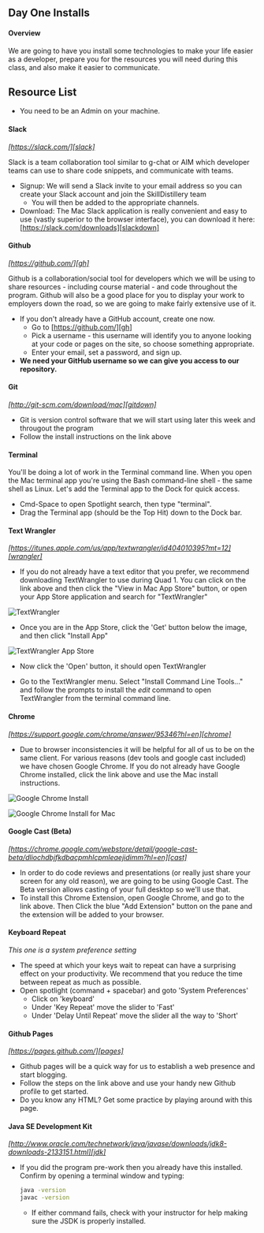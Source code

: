 ## Day One Installs
#### Overview
We are going to have you install some technologies to make your life easier as a developer, prepare you for the resources you will need during this class, and also make it easier to communicate.  
## Resource List
* You need to be an Admin on your machine.  

#### Slack
*[https://slack.com/][slack]*

Slack is a team collaboration tool similar to g-chat or AIM which developer teams can use to share code snippets, and communicate with teams.
* Signup: We will send a Slack invite to your email address so you can create your Slack account and join the SkillDistillery team
  * You will then be added to the appropriate channels.
* Download: The Mac Slack application is really convenient and easy to use (vastly superior to the browser interface), you can download it here: [https://slack.com/downloads][slackdown]  

#### Github
*[https://github.com/][gh]*

Github is a collaboration/social tool for developers which we will be using to share resources - including course material - and code throughout the program.  Github will also be a good place for you to display your work to employers down the road, so we are going to make fairly extensive use of it.  
* If you don't already have a GitHub account, create one now.
  * Go to [https://github.com/][gh]
  * Pick a username - this username will identify you to anyone looking at your code or pages on the site, so choose something appropriate.
  * Enter your email, set a password, and sign up.
* **We need your GitHub username so we can give you access to our repository.**

#### Git
*[http://git-scm.com/download/mac][gitdown]*  
* Git is version control software that we will start using later this week and througout the program
* Follow the install instructions on the link above  
  
#### Terminal
You'll be doing a lot of work in the Terminal command line.  When you open the Mac terminal app you're using the Bash command-line shell - the same shell as Linux.  Let's add the Terminal app to the Dock for quick access.
* Cmd-Space to open Spotlight search, then type "terminal".
* Drag the Terminal app (should be the Top Hit) down to the Dock bar.

#### Text Wrangler
*[https://itunes.apple.com/us/app/textwrangler/id404010395?mt=12][wrangler]*  

* If you do not already have a text editor that you prefer, we recommend downloading TextWrangler to use during Quad 1. You can click on the link above and then click the "View in Mac App Store" button, or open your App Store application and search for "TextWrangler"  
  
![TextWrangler](../../imgs/wrangler.png)  
* Once you are in the App Store, click the 'Get' button below the image, and then click "Install App"  
  
![TextWrangler App Store](../../imgs/appwrangler.png)  
* Now click the 'Open' button, it should open TextWrangler  

* Go to the TextWrangler menu.  Select "Install Command Line Tools..." and follow the prompts to install the *edit* command to open TextWrangler from the terminal command line.

#### Chrome
*[https://support.google.com/chrome/answer/95346?hl=en][chrome]*  

* Due to browser inconsistencies it will be helpful for all of us to be on the same client. For various reasons (dev tools and google cast included) we have chosen Google Chrome. If you do not already have Google Chrome installed, click the link above and use the Mac install instructions.  
  
![Google Chrome Install](../../imgs/chrome1.png)  
  
![Google Chrome Install for Mac](../../imgs/chrome2.png)  

#### Google Cast (Beta)
*[https://chrome.google.com/webstore/detail/google-cast-beta/dliochdbjfkdbacpmhlcpmleaejidimm?hl=en][cast]*  
  
* In order to do code reviews and presentations (or really just share your screen for any old reason), we are going to be using Google Cast.  The Beta version allows casting of your full desktop so we'll use that.
* To install this Chrome Extension, open Google Chrome, and go to the link above. Then Click the blue "Add Extension" button on the pane and the extension will be added to your browser.

#### Keyboard Repeat
*This one is a system preference setting*  
* The speed at which your keys wait to repeat can have a surprising effect on your productivity. We recommend that you reduce the time between repeat as much as possible.
* Open spotlight (command + spacebar) and goto 'System Preferences'
    * Click on 'keyboard'
    * Under 'Key Repeat' move the slider to 'Fast'
    * Under 'Delay Until Repeat' move the slider all the way to 'Short'  

#### Github Pages
*[https://pages.github.com/][pages]*  

* Github pages will be a quick way for us to establish a web presence and start blogging.
* Follow the steps on the link above and use your handy new Github profile to get started.
* Do you know any HTML? Get some practice by playing around with this page.  

#### Java SE Development Kit
*[http://www.oracle.com/technetwork/java/javase/downloads/jdk8-downloads-2133151.html][jdk]*

* If you did the program pre-work then you already have this installed.  Confirm by opening a terminal window and typing:
  ```bash
  java -version
  javac -version
  ```

  * If either command fails, check with your instructor for help making sure the JSDK is properly installed.

[slack]:https://slack.com/
[slackdown]:https://slack.com/downloads
[gitdown]:http://git-scm.com/download/mac
[gh]:https://github.com/
[pages]:https://pages.github.com/
[chrome]:https://support.google.com/chrome/answer/95346?hl=en
[wrangler]:https://itunes.apple.com/us/app/textwrangler/id404010395?mt=12
[cast]:https://chrome.google.com/webstore/detail/google-cast/boadgeojelhgndaghljhdicfkmllpafd?hl=en
[jdk]:http://www.oracle.com/technetwork/java/javase/downloads/jdk8-downloads-2133151.html
